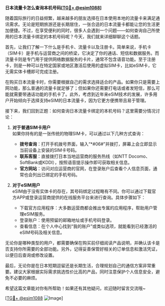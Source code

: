 **日本流量卡怎么查询本机号码[[TG💪+ @esim1088](https://t.me/s/esim1088)]**

随着国际旅行的日益频繁，越来越多的朋友选择在日本使用本地的流量卡来满足通讯需求。无论是短期旅游还是长期居住，一张合适的日本流量卡都能让您的生活更加便捷。不过，在享受便利的同时，很多人会遇到一个问题——如何查询自己所使用的日本流量卡绑定的本机号码呢？今天，我们就来详细聊聊这个话题。

首先，让我们了解一下什么是手机卡、流量卡以及注册卡。简单来说，手机卡（SIM卡）是手机与运营商之间的桥梁，它决定了你的通话、短信和数据服务。而流量卡则是专门用于提供网络数据服务的卡片，通常不包含语音功能。至于注册卡，则是一种可以在特定国家或地区激活后使用的虚拟SIM卡，比如eSIM卡，它无需实体卡槽即可完成注册。

在购买日本流量卡时，你需要根据自己的需求选择适合的产品。如果你只是需要上网功能，那么普通的流量卡就足够了；但如果你还需要打电话或者发短信，那么可能就需要带通话功能的手机卡了。此外，考虑到近年来eSIM技术的发展，许多用户开始倾向于选择支持eSIM的日本流量卡，因为它更方便携带且易于管理。

接下来，我们回到正题：如何查询日本流量卡绑定的本机号码？这里需要分情况讨论：

1. **对于普通SIM卡用户**  
   如果你持有的是一张传统的物理SIM卡，可以通过以下几种方式查询：
   - **拨号查询**：打开手机拨号界面，输入“*#06#”并拨打，屏幕上会立即显示当前设备上安装的SIM卡号码。
   - **联系客服**：直接拨打日本当地运营商的服务热线（如NTT Docomo、SoftBank或KDDI），按照语音提示操作即可获取相关信息。
   - **官方网站**：访问对应运营商的官网，在登录账户后查看个人信息页面，通常也会列出已绑定的手机号码。

2. **对于eSIM用户**  
   eSIM由于没有实体卡的存在，其号码绑定过程略有不同。你可以通过下载官方APP或登录运营商提供的在线服务平台来进行查询。具体步骤如下：
   - 下载官方应用程序：大多数运营商都会推出专属的应用程序，帮助用户管理eSIM服务。
   - 登录账户：使用预留的邮箱地址或手机号码登录。
   - 查看信息：在个人中心找到“我的账户”或类似选项，就能看到已经激活的eSIM号码及相关信息。

无论你是哪种类型的用户，都需要确保在购买前仔细阅读产品说明，并确认该卡是否支持你所需要的全部功能。另外，记得妥善保管好相关的订单信息和激活凭证，以便日后查询或修改设置。

最后，无论你是在日本短期逗留还是长期生活，合理规划自己的通信方案非常重要。建议大家根据实际需求挑选性价比高的产品，同时注意保护个人信息安全，避免不必要的麻烦。

希望这篇文章能对你有所帮助！如果还有其他疑问，欢迎随时留言交流哦~  

[[TG💪+ @esim1088](https://t.me/s/esim1088) ![Image](https://i.postimg.cc/4NQfJmqS/Snipaste-2025-05-13-00-14-12.png)]